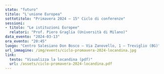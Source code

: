 ```yaml
---
stato: "futuro"
titolo: "L'unione Europea"
sottotitolo: "Primavera 2024 — 15° Ciclo di conferenze"
sessioni:
- titolo: "Le istituzioni Europee"
  relatori: "Prof. Piero Graglia (Università di Milano)"
data_evento: "2024-03-13"
ora_evento: "20:45"
luogo: "Centro Salesiano Don Bosco — Via Zanovello, 1 — Treviglio (BG)"
url_immagine: /img/events/ciclo-promavera-2024-locandina.jpg
link:
  testo: "Visualizza la locandina (pdf)"
  url: /assets/ciclo-promavera-2024-locandina.pdf
---
```

